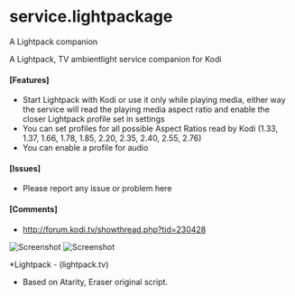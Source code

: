 # service.lightpackage
A Lightpack companion

A Lightpack, TV ambientlight service companion for Kodi
#### [Features]
- Start Lightpack with Kodi or use it only while playing media, either way 
	the service will read the playing media aspect ratio and enable the closer Lightpack profile set in settings
- You can set profiles for all possible Aspect Ratios read by Kodi 
	(1.33, 1.37, 1.66, 1.78, 1.85, 2.20, 2.35, 2.40, 2.55, 2.76)
- You can enable a profile for audio

#### [Issues]
- Please report any issue or problem here
	
#### [Comments]
- http://forum.kodi.tv/showthread.php?tid=230428
	
![Screenshot](http://i93.photobucket.com/albums/l66/reavenm/Screen%20Shot%202015-06-24%20at%2012.10.10%20PM_zpspgguyhyi.png)
![Screenshot](http://i93.photobucket.com/albums/l66/reavenm/Screen%20Shot%202015-06-24%20at%2012.10.00%20PM_zpswx3k0xxs.png)

*Lightpack - (lightpack.tv)
* Based on Atarity, Eraser original script.

